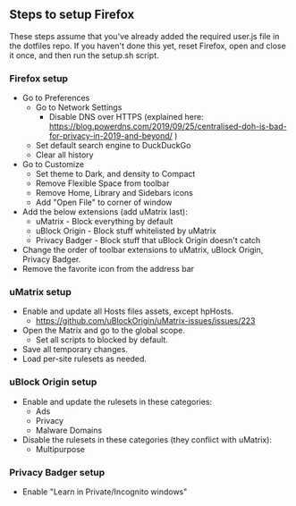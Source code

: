 ## Steps to setup Firefox
These steps assume that you've already added the required user.js file in the dotfiles repo. If you haven't done this yet, reset Firefox, open and close it once, and then run the setup.sh script.

### Firefox setup
- Go to Preferences
  - Go to Network Settings
    - Disable DNS over HTTPS (explained here: https://blog.powerdns.com/2019/09/25/centralised-doh-is-bad-for-privacy-in-2019-and-beyond/ )
  - Set default search engine to DuckDuckGo
  - Clear all history
- Go to Customize
  - Set theme to Dark, and density to Compact
  - Remove Flexible Space from toolbar
  - Remove Home, Library and Sidebars icons
  - Add "Open File" to corner of window
- Add the below extensions (add uMatrix last):
  - uMatrix - Block everything by default
  - uBlock Origin - Block stuff whitelisted by uMatrix
  - Privacy Badger - Block stuff that uBlock Origin doesn't catch
- Change the order of toolbar extensions to uMatrix, uBlock Origin, Privacy Badger.
- Remove the favorite icon from the address bar

### uMatrix setup
- Enable and update all Hosts files assets, except hpHosts.
  - https://github.com/uBlockOrigin/uMatrix-issues/issues/223
- Open the Matrix and go to the global scope.
  - Set all scripts to blocked by default.
- Save all temporary changes.
- Load per-site rulesets as needed.

### uBlock Origin setup
- Enable and update the rulesets in these categories:
  - Ads
  - Privacy
  - Malware Domains
- Disable the rulesets in these categories (they conflict with uMatrix):
  - Multipurpose

### Privacy Badger setup
- Enable "Learn in Private/Incognito windows"


